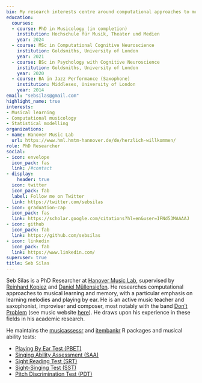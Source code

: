 ```yaml
---
bio: My research interests centre around computational approaches to musical learning and memory.
education:
  courses:
  - course: PhD in Musicology (in completion)
    institution: Hochschule für Musik, Theater und Medien
    year: 2024
  - course: MSc in Computational Cognitive Neuroscience
    institution: Goldsmiths, University of London
    year: 2021
  - course: BSc in Psychology with Cognitive Neuroscience
    institution: Goldsmiths, University of London
    year: 2020
  - course: BA in Jazz Performance (Saxophone)
    institution: Middlesex, University of London
    year: 2014
email: "sebsilas@gmail.com"
highlight_name: true
interests:
- Musical learning
- Computational musicology
- Statistical modelling
organizations:
- name: Hanover Music Lab
  url: https://www.hml.hmtm-hannover.de/de/herzlich-willkommen/
role: PhD Researcher
social:
- icon: envelope
  icon_pack: fas
  link: /#contact
- display:
    header: true
  icon: twitter
  icon_pack: fab
  label: Follow me on Twitter
  link: https://twitter.com/sebsilas
- icon: graduation-cap
  icon_pack: fas
  link: https://scholar.google.com/citations?hl=en&user=IFNd53MAAAAJ
- icon: github
  icon_pack: fab
  link: https://github.com/sebsilas
- icon: linkedin
  icon_pack: fab
  link: https://www.linkedin.com/
superuser: true
title: Seb Silas
---
```



Seb Silas is a PhD Researcher at [Hanover Music Lab](https://www.hml.hmtm-hannover.de/de/herzlich-willkommen/), supervised by [Reinhard Kopiez](http://musicweb.hmtm-hannover.de/kopiez/) and [Daniel Müllensiefen](https://www.gold.ac.uk/psychology/staff/mullensiefen/). He researches computational approaches to musical learning and memory, with a particular emphasis on learning melodies and playing by ear. He is an active music teacher and saxophonist, improviser and composer, most notably with the band [Don’t Problem](https://dontproblem.com/) (see music website [here](https://www.sebsilasmusic.com)). He draws upon his experience in these fields in his academic research.

He maintains the [musicassessr](https://github.com/sebsilas/musicassessr) and [itembankr](https://github.com/sebsilas/itembankr) R packages and musical ability tests: 
- [Playing By Ear Test (PBET)](https://github.com/sebsilas/PBET)
- [Singing Ability Assessment (SAA)](https://github.com/sebsilas/SAA)
- [Sight Reading Test (SRT)](https://github.com/sebsilas/SRT)
- [Sight-Singing Test (SST)](https://github.com/sebsilas/SST)
- [Pitch Discrimination Test (PDT)](https://github.com/sebsilas/PDT)


<!--

{{< icon name="download" pack="fas" >}} Download my {{< staticref "uploads/resume.pdf" "newtab" >}}resumé{{< /staticref >}}.

-->
